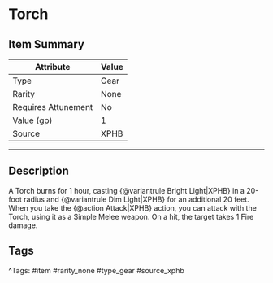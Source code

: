 # Torch

## Item Summary

| Attribute            | Value                        |
|----------------------|------------------------------|
| Type                 | Gear |
| Rarity               | None             |
| Requires Attunement  | No                |
| Value (gp)           | 1    |
| Source               | XPHB |

---

## Description

A Torch burns for 1 hour, casting {@variantrule Bright Light|XPHB} in a 20-foot radius and {@variantrule Dim Light|XPHB} for an additional 20 feet. When you take the {@action Attack|XPHB} action, you can attack with the Torch, using it as a Simple Melee weapon. On a hit, the target takes 1 Fire damage.

## Tags

^Tags: #item #rarity_none #type_gear #source_xphb